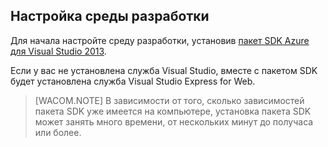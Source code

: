 ## <a name="setupdevenv"></a>Настройка среды разработки

Для начала настройте среду разработки, установив [пакет SDK Azure для Visual Studio 2013][].

Если у вас не установлена служба Visual Studio, вместе с пакетом SDK будет установлена служба Visual Studio Express for Web.

> [WACOM.NOTE] В зависимости от того, сколько зависимостей пакета SDK уже имеется на компьютере, установка пакета SDK может занять много времени, от нескольких минут до получаса или более.

  [пакет SDK Azure для Visual Studio 2013]: http://go.microsoft.com/fwlink/?LinkID=324322
